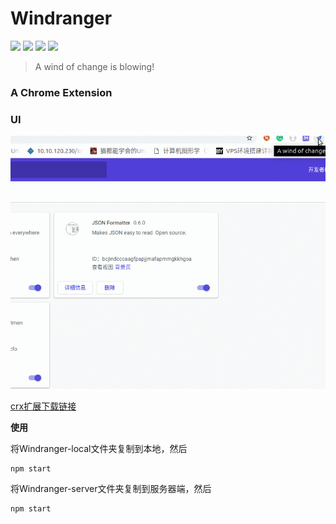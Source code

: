 # Windranger

![](https://img.shields.io/badge/name-windranger-brightgreen.svg?longCache=true&style=popout-square) 
![](https://img.shields.io/badge/complete-70%-red.svg?longCache=true&style=popout-square)
![](https://img.shields.io/badge/level-freshman-blue.svg?longCache=true&style=popout-square)
![](https://img.shields.io/badge/language-js-yellow.svg?longCache=true&style=popout-square)


> A wind of change is blowing!

### A Chrome Extension

### UI

![](redemeSource/view.gif)

[crx扩展下载链接](https://github.com/hanqizheng/Windranger/blob/master/Windranger-crx/Windranger-crx.crx)


**使用**

将Windranger-local文件夹复制到本地，然后
```
npm start
```

将Windranger-server文件夹复制到服务器端，然后
```
npm start
```
